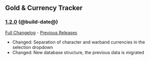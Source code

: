 ## Gold & Currency Tracker
### [1.2.0](https://github.com/diomsg-code/GoldCurrencyTracker/tree/1.2.0) (@build-date@)
[Full Changelog](https://github.com/diomsg-code/GoldCurrencyTracker/compare/1.1.1...1.2.0) - [Previous Releases](https://github.com/diomsg-code/GoldCurrencyTracker/releases)

- Changed: Separation of character and warband currencies in the selection dropdown
- Changed: New database structure, the previous data is migrated